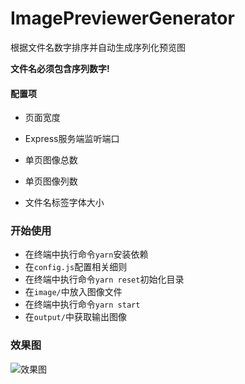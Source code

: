 # ImagePreviewerGenerator

根据文件名数字排序并自动生成序列化预览图

**文件名必须包含序列数字!**

#### 配置项

* 页面宽度
* Express服务端监听端口

* 单页图像总数
* 单页图像列数
* 文件名标签字体大小

### 开始使用

* 在终端中执行命令`yarn`安装依赖
* 在`config.js`配置相关细则
* 在终端中执行命令`yarn reset`初始化目录
* 在`image/`中放入图像文件
* 在终端中执行命令`yarn start`
* 在`output/`中获取输出图像



### 效果图

![效果图](https://tu.yaohuo.me/imgs/2021/04/1b43c05422951f3a.jpg)
